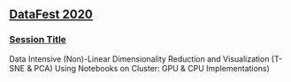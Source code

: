 ## [DataFest 2020](https://projects.iq.harvard.edu/datafest2020/schedule)

### [Session Title](https://harvarddatafest2020.sched.com/event/YNuw/data-intensive-non-linear-dimensionality-reduction-and-visualization-t-sne-pca-using-notebooks-on-cluster-gpu-cpu-implementations?iframe=yes&w=100%&sidebar=yes&bg=no)
Data Intensive (Non)-Linear Dimensionality Reduction and Visualization (T-SNE & PCA) Using Notebooks on Cluster: GPU & CPU Implementations)


